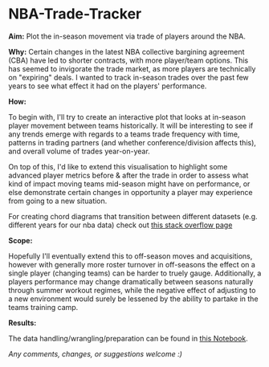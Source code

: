 # NBA-Trade-Tracker

**Aim:**
Plot the in-season movement via trade of players around the NBA.

**Why:**
Certain changes in the latest NBA collective bargining agreement (CBA) have led to shorter contracts, with more player/team options. This has seemed to invigorate the trade market, as more players are technically on "expiring" deals. I wanted to track in-season trades over the past few years to see what effect it had on the players' performance.

**How:**

To begin with, I'll try to create an interactive plot that looks at in-season player movement between teams historically. It will be interesting to see if any trends emerge with regards to a teams trade frequency with time, patterns in trading partners (and whether conference/division affects this), and overall volume of trades year-on-year.

On top of this, I'd like to extend this visualisation to highlight some advanced player metrics before & after the trade in order to assess what kind of impact moving teams mid-season might have on performance, or else demonstrate certain changes in opportunity a player may experience from going to a new situation.

For creating chord diagrams that transition between different datasets (e.g. different years for our nba data) check out [this stack overflow page](https://stackoverflow.com/questions/21813723/change-and-transition-dataset-in-chord-diagram-with-d3)

**Scope:**

Hopefully I'll eventually extend this to off-season moves and acquisitions, however with generally more
roster turnover in off-seasons the effect on a single player (changing teams) can be harder to truely gauge. Additionally, a players performance may change dramatically between seasons naturally through summer workout regimes, while the negative effect of adjusting to a new environment would surely be lessened by the ability to partake in the teams training camp.

**Results:**

The data handling/wrangling/preparation can be found in [this Notebook](https://github.com/tttgm/NBA-Trade-Tracker/blob/master/NBA-trade-tracker-chart.ipynb).

*Any comments, changes, or suggestions welcome :)*
